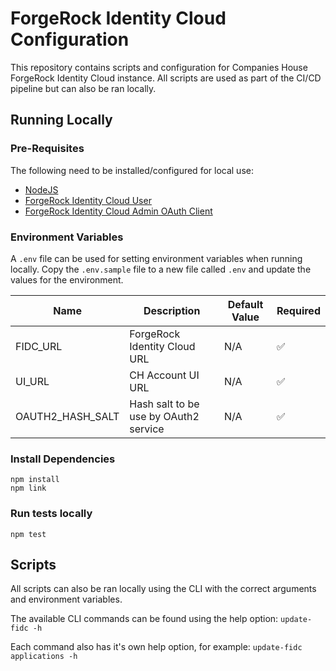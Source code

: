 # ForgeRock Identity Cloud Configuration

This repository contains scripts and configuration for Companies House ForgeRock Identity Cloud instance. All scripts are used as part of the CI/CD pipeline but can also be ran locally.

## Running Locally

### Pre-Requisites

The following need to be installed/configured for local use:

- [NodeJS](https://nodejs.org/en/download/)
- [ForgeRock Identity Cloud User](https://backstage.forgerock.com/docs/idcloud/latest/paas/tenant/postman-collection.html#preparing_your_identity_cloud)
- [ForgeRock Identity Cloud Admin OAuth Client](https://backstage.forgerock.com/docs/idcloud/latest/paas/tenant/postman-collection.html#running_the_prerequisite_steps)

### Environment Variables

A `.env` file can be used for setting environment variables when running locally. Copy the `.env.sample` file to a new file called `.env` and update the values for the environment. 

| Name             | Description                           | Default Value | Required           |
| ---------------- | ------------------------------------- | ------------- | ------------------ |
| FIDC_URL         | ForgeRock Identity Cloud URL          | N/A           | :white_check_mark: |
| UI_URL           | CH Account UI URL                     | N/A           | :white_check_mark: |
| OAUTH2_HASH_SALT | Hash salt to be use by OAuth2 service | N/A           | :white_check_mark: |

### Install Dependencies

```
npm install
npm link
```

### Run tests locally

`npm test`

## Scripts

All scripts can also be ran locally using the CLI with the correct arguments and environment variables.

The available CLI commands can be found using the help option: `update-fidc -h`

Each command also has it's own help option, for example: `update-fidc applications -h`


